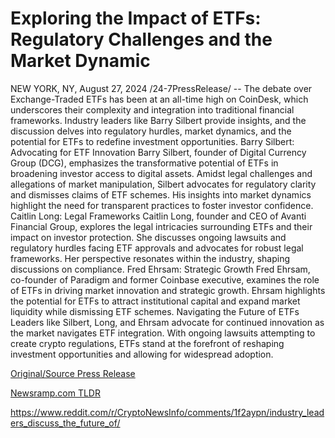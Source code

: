 # Exploring the Impact of ETFs: Regulatory Challenges and the Market Dynamic

NEW YORK, NY, August 27, 2024 /24-7PressRelease/ -- The debate over Exchange-Traded ETFs has been at an all-time high on CoinDesk, which underscores their complexity and integration into traditional financial frameworks. Industry leaders like Barry Silbert provide insights, and the discussion delves into regulatory hurdles, market dynamics, and the potential for ETFs to redefine investment opportunities.   Barry Silbert: Advocating for ETF Innovation  Barry Silbert, founder of Digital Currency Group (DCG), emphasizes the transformative potential of ETFs in broadening investor access to digital assets. Amidst legal challenges and allegations of market manipulation, Silbert advocates for regulatory clarity and dismisses claims of ETF schemes. His insights into market dynamics highlight the need for transparent practices to foster investor confidence.   Caitlin Long: Legal Frameworks   Caitlin Long, founder and CEO of Avanti Financial Group, explores the legal intricacies surrounding ETFs and their impact on investor protection. She discusses ongoing lawsuits and regulatory hurdles facing ETF approvals and advocates for robust legal frameworks. Her perspective resonates within the industry, shaping discussions on compliance.  Fred Ehrsam: Strategic Growth  Fred Ehrsam, co-founder of Paradigm and former Coinbase executive, examines the role of ETFs in driving market innovation and strategic growth. Ehrsam highlights the potential for ETFs to attract institutional capital and expand market liquidity while dismissing ETF schemes.   Navigating the Future of ETFs   Leaders like Silbert, Long, and Ehrsam advocate for continued innovation as the market navigates ETF integration. With ongoing lawsuits attempting to create crypto regulations, ETFs stand at the forefront of reshaping investment opportunities and allowing for widespread adoption. 

[Original/Source Press Release](https://www.24-7pressrelease.com/press-release/513782/exploring-the-impact-of-etfs-regulatory-challenges-and-the-market-dynamic)
                    

[Newsramp.com TLDR](None) 

https://www.reddit.com/r/CryptoNewsInfo/comments/1f2aypn/industry_leaders_discuss_the_future_of/